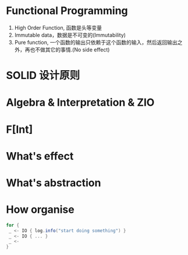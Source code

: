 # Functional Programming

1. High Order Function, 函数是头等变量
1. Immutable data，数据是不可变的(Immutability)
2. Pure function, 一个函数的输出只依赖于这个函数的输入，然后返回输出之外，再也不做其它的事情.(No side effect)

# SOLID 设计原则

# Algebra & Interpretation & ZIO

# F[Int]

# What's effect

# What's abstraction

# How organise

```scala
for {
 _ <- IO { log.info("start doing something") }
 _ <- IO { ... }
 _ <-
}
```
